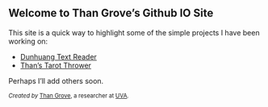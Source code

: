 ## Welcome to Than Grove’s Github IO Site

This site is a quick way to highlight some of the simple projects I have been working on:

* [Dunhuang Text Reader](https://thangrove.github.io/DunhuangReader/index.html)
* [Than’s Tarot Thrower](https://thangrove.github.io/tarotthrower/)

Perhaps I’ll add others soon.


<div class="myabout">
<em>Created by</em> 
<a href="https://uva.theopenscholar.com/nathaniel-grove" target="_blank">Than Grove</a>, 
a researcher at 
<a href="https://www.virginia.edu" target="_blank">UVA</a>.
</div>

<style>
.myabout {
    font-size: 80%;
}
</style>